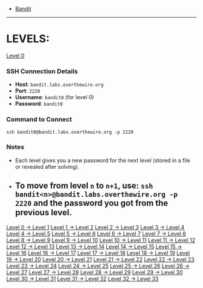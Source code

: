 - [Bandit](https://overthewire.org/wargames/bandit)
---
# LEVELS:

[Level 0](https://overthewire.org/wargames/bandit/bandit0.html)
### SSH Connection Details
- **Host**: `bandit.labs.overthewire.org`
- **Port**: `2220`
- **Username**: `bandit0` (for level 0)
- **Password**: `bandit0`
### Command to Connect
`ssh bandit0@bandit.labs.overthewire.org -p 2220`
### Notes

- Each level gives you a new password for the next level (stored in a file or revealed after solving).
- To move from level `n` to `n+1`, use:
  `ssh bandit<n>@bandit.labs.overthewire.org -p 2220`
  and the password you got from the previous level.
  ---

[Level 0 → Level 1](https://overthewire.org/wargames/bandit/bandit1.html)
[Level 1 → Level 2](https://overthewire.org/wargames/bandit/bandit2.html)
[Level 2 → Level 3](https://overthewire.org/wargames/bandit/bandit3.html)
[Level 3 → Level 4](https://overthewire.org/wargames/bandit/bandit4.html)
[Level 4 → Level 5](https://overthewire.org/wargames/bandit/bandit5.html)
[Level 5 → Level 6](https://overthewire.org/wargames/bandit/bandit6.html)
[Level 6 → Level 7](https://overthewire.org/wargames/bandit/bandit7.html)
[Level 7 → Level 8](https://overthewire.org/wargames/bandit/bandit8.html)
[Level 8 → Level 9](https://overthewire.org/wargames/bandit/bandit9.html)
[Level 9 → Level 10](https://overthewire.org/wargames/bandit/bandit10.html)
[Level 10 → Level 11](https://overthewire.org/wargames/bandit/bandit11.html)
[Level 11 → Level 12](https://overthewire.org/wargames/bandit/bandit12.html)
[Level 12 → Level 13](https://overthewire.org/wargames/bandit/bandit13.html)
[Level 13 → Level 14](https://overthewire.org/wargames/bandit/bandit14.html)
[Level 14 → Level 15](https://overthewire.org/wargames/bandit/bandit15.html)
[Level 15 → Level 16](https://overthewire.org/wargames/bandit/bandit16.html)
[Level 16 → Level 17](https://overthewire.org/wargames/bandit/bandit17.html)
[Level 17 → Level 18](https://overthewire.org/wargames/bandit/bandit18.html)
[Level 18 → Level 19](https://overthewire.org/wargames/bandit/bandit19.html)
[Level 19 → Level 20](https://overthewire.org/wargames/bandit/bandit20.html)
[Level 20 → Level 21](https://overthewire.org/wargames/bandit/bandit21.html)
[Level 21 → Level 22](https://overthewire.org/wargames/bandit/bandit22.html)
[Level 22 → Level 23](https://overthewire.org/wargames/bandit/bandit23.html)
[Level 23 → Level 24](https://overthewire.org/wargames/bandit/bandit24.html)
[Level 24 → Level 25](https://overthewire.org/wargames/bandit/bandit25.html)
[Level 25 → Level 26](https://overthewire.org/wargames/bandit/bandit26.html)
[Level 26 → Level 27](https://overthewire.org/wargames/bandit/bandit27.html)
[Level 27 → Level 28](https://overthewire.org/wargames/bandit/bandit28.html)
[Level 28 → Level 29](https://overthewire.org/wargames/bandit/bandit29.html) 
[Level 29 → Level 30](https://overthewire.org/wargames/bandit/bandit30.html)
[Level 30 → Level 31](https://overthewire.org/wargames/bandit/bandit31.html)
[Level 31 → Level 32](https://overthewire.org/wargames/bandit/bandit32.html)
[Level 32 → Level 33](https://overthewire.org/wargames/bandit/bandit33.html)
